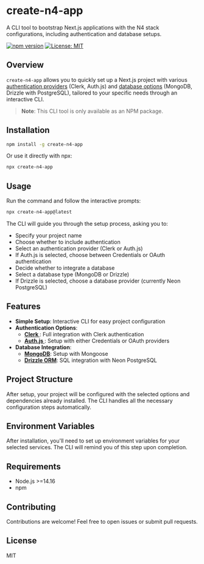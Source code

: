 # create-n4-app

A CLI tool to bootstrap Next.js applications with the N4 stack configurations, including authentication and database setups.

[![npm version](https://img.shields.io/npm/v/create-n4-app.svg)](https://www.npmjs.com/package/create-n4-app)
[![License: MIT](https://img.shields.io/badge/License-MIT-yellow.svg)](https://opensource.org/licenses/MIT)

## Overview

`create-n4-app` allows you to quickly set up a Next.js project with various [authentication providers](#authentication) (Clerk, Auth.js) and [database options](#database-integration) (MongoDB, Drizzle with PostgreSQL), tailored to your specific needs through an interactive CLI.

> **Note**: This CLI tool is only available as an NPM package.

## Installation

```bash
npm install -g create-n4-app
```

Or use it directly with npx:

```bash
npx create-n4-app
```

## Usage

Run the command and follow the interactive prompts:

```bash
npx create-n4-app@latest
```

The CLI will guide you through the setup process, asking you to:

- Specify your project name
- Choose whether to include authentication
- Select an authentication provider (Clerk or Auth.js)
- If Auth.js is selected, choose between Credentials or OAuth authentication
- Decide whether to integrate a database
- Select a database type (MongoDB or Drizzle)
- If Drizzle is selected, choose a database provider (currently Neon PostgreSQL)

## Features

- **Simple Setup**: Interactive CLI for easy project configuration
- <a id="authentication"></a>**Authentication Options**:
  - **<a href="https://clerk.com/">Clerk </a>**: Full integration with Clerk authentication
  - **<a href="https://authjs.dev/">Auth.js </a>**: Setup with either Credentials or OAuth providers
- <a id="database-integration"></a>**Database Integration**:
  - **<a href="https://www.mongodb.com/">MongoDB</a>**: Setup with Mongoose
  - **<a href="https://orm.drizzle.team/">Drizzle ORM</a>**: SQL integration with Neon PostgreSQL

## Project Structure

After setup, your project will be configured with the selected options and dependencies already installed. The CLI handles all the necessary configuration steps automatically.

## Environment Variables

After installation, you'll need to set up environment variables for your selected services. The CLI will remind you of this step upon completion.

## Requirements

- Node.js >=14.16
- npm

## Contributing

Contributions are welcome! Feel free to open issues or submit pull requests.

## License

MIT
